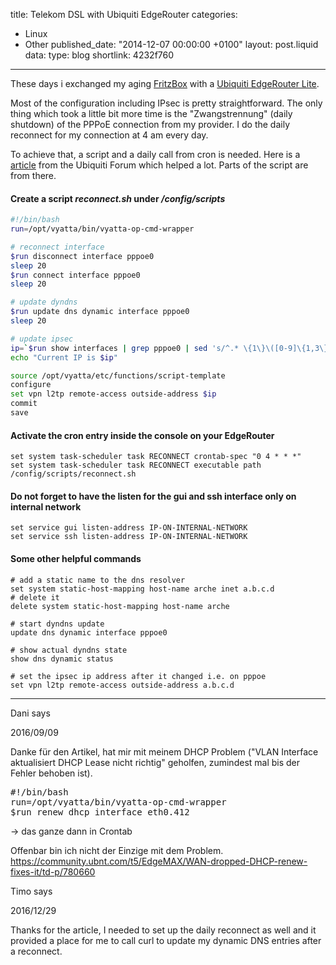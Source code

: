 title: Telekom DSL with Ubiquiti EdgeRouter
categories:
  - Linux
  - Other
published_date: "2014-12-07 00:00:00 +0100"
layout: post.liquid
data:
  type: blog
  shortlink: 4232f760
---
These days i exchanged my aging [FritzBox](https://www.avm.de) with a [Ubiquiti EdgeRouter Lite](https://www.ubnt.com/edgemax/edgerouter-lite/).

Most of the configuration including IPsec is pretty straightforward. The only thing which took a little bit more time is the "Zwangstrennung" (daily shutdown) of the PPPoE connection from my provider. I do the daily reconnect for my connection at 4 am every day.

<!-- more -->

To achieve that, a script and a daily call from cron is needed. Here is a [article](https://community.ubnt.com/t5/EdgeMAX/Help-configuring-L2PT-VPN-for-pppoe-dynamic-ip/m-p/654911/highlight/true#M19560) from the Ubiquiti Forum which helped a lot. Parts of the script are from there.

#### Create a script *reconnect.sh* under */config/scripts*

```bash
#!/bin/bash
run=/opt/vyatta/bin/vyatta-op-cmd-wrapper

# reconnect interface
$run disconnect interface pppoe0
sleep 20
$run connect interface pppoe0
sleep 20

# update dyndns
$run update dns dynamic interface pppoe0
sleep 20

# update ipsec
ip=`$run show interfaces | grep pppoe0 | sed 's/^.* \{1\}\([0-9]\{1,3\}\.[0-9]\{1,3\}\.[0-9]\{1,3\}\.[0-9]\{1,3\}\) .*$/\1/g'`
echo "Current IP is $ip"

source /opt/vyatta/etc/functions/script-template
configure
set vpn l2tp remote-access outside-address $ip
commit
save
```

#### Activate the cron entry inside the console on your EdgeRouter

```
set system task-scheduler task RECONNECT crontab-spec "0 4 * * *"
set system task-scheduler task RECONNECT executable path /config/scripts/reconnect.sh
```

#### Do not forget to have the listen for the <strong>gui</strong> and <strong>ssh</strong> interface only on internal network

```
set service gui listen-address IP-ON-INTERNAL-NETWORK
set service ssh listen-address IP-ON-INTERNAL-NETWORK
```

#### Some other helpful commands

```
# add a static name to the dns resolver
set system static-host-mapping host-name arche inet a.b.c.d
# delete it
delete system static-host-mapping host-name arche

# start dyndns update
update dns dynamic interface pppoe0

# show actual dyndns state
show dns dynamic status

# set the ipsec ip address after it changed i.e. on pppoe
set vpn l2tp remote-access outside-address a.b.c.d
```

<div class="comments">
<hr class="comments-ruler" />
<div class="comments-level-1">
<p class="comments-author">Dani says</p>
<!-- dbo@chue.li -->
<p class="comments-date">2016/09/09</p>
<p>
Danke für den Artikel, hat mir mit meinem DHCP Problem ("VLAN Interface aktualisiert DHCP Lease nicht richtig" geholfen, zumindest mal bis der Fehler behoben ist).
</p>
<pre>
#!/bin/bash
run=/opt/vyatta/bin/vyatta-op-cmd-wrapper
$run renew dhcp interface eth0.412
</pre>
<p>
-> das ganze dann in Crontab
</p>
<p>
Offenbar bin ich nicht der Einzige mit dem Problem.
<a href="https://community.ubnt.com/t5/EdgeMAX/WAN-dropped-DHCP-renew-fixes-it/td-p/780660">
https://community.ubnt.com/t5/EdgeMAX/WAN-dropped-DHCP-renew-fixes-it/td-p/780660
</a>
</p>
</div>
</div>

<div class="comments">
<div class="comments-level-1">
<p class="comments-author">Timo says</p>
<!-- timo@kosig.net -->
<p class="comments-date">2016/12/29</p>
<p>
Thanks for the article, I needed to set up the daily reconnect as well and it provided a place for me to call curl to update my dynamic DNS entries after a reconnect.
</p>
</p>
</div>
</div>
